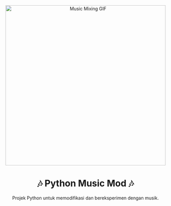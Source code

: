 <div align="center">
<img src="https://media.giphy.com/media/v1.Y2lkPTc5MGI3NjExM2ZicTlyYnFscmdkdXNydGg1azJwcjB1aHNjY2EydjU1NGk1eHB1dCZlcD12MV9pbnRlcm5hbF9naWZfYnlfaWQmY3Q9Zw/26BkP2y18j8Q1jY4g/giphy.gif" alt="Music Mixing GIF" width="500"/>
<h1>🎶 Python Music Mod 🎶</h1>
<p>Projek Python untuk memodifikasi dan bereksperimen dengan musik.</p>
</div>
